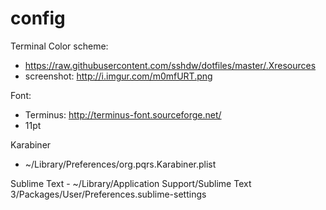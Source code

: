 # config

Terminal
Color scheme:
  - https://raw.githubusercontent.com/sshdw/dotfiles/master/.Xresources
  - screenshot: http://i.imgur.com/m0mfURT.png

Font:
  - Terminus: http://terminus-font.sourceforge.net/
  - 11pt

Karabiner
  - ~/Library/Preferences/org.pqrs.Karabiner.plist

Sublime Text
	- ~/Library/Application Support/Sublime Text 3/Packages/User/Preferences.sublime-settings